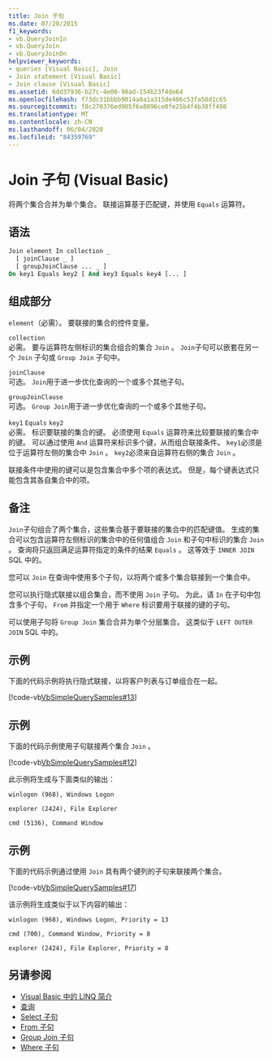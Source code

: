 ```yaml
---
title: Join 子句
ms.date: 07/20/2015
f1_keywords:
- vb.QueryJoinIn
- vb.QueryJoin
- vb.QueryJoinOn
helpviewer_keywords:
- queries [Visual Basic], Join
- Join statement [Visual Basic]
- Join clause [Visual Basic]
ms.assetid: 6dd37936-b27c-4e00-98ad-154b23f4de64
ms.openlocfilehash: f73dc31bbbb9014a8a1a315de406c53fa58d1c65
ms.sourcegitcommit: f8c270376ed905f6a8896ce0fe25b4f4b38ff498
ms.translationtype: MT
ms.contentlocale: zh-CN
ms.lasthandoff: 06/04/2020
ms.locfileid: "84359769"
---
```

# <a name="join-clause-visual-basic"></a>Join 子句 (Visual Basic)

将两个集合合并为单个集合。 联接运算基于匹配键，并使用 `Equals` 运算符。

## <a name="syntax"></a>语法

```vb
Join element In collection _
  [ joinClause _ ]
  [ groupJoinClause ... _ ]
On key1 Equals key2 [ And key3 Equals key4 [... ]
```

## <a name="parts"></a>组成部分

`element`（必需）。 要联接的集合的控件变量。

`collection`  
必需。 要与运算符左侧标识的集合组合的集合 `Join` 。 `Join`子句可以嵌套在另一个 `Join` 子句或 `Group Join` 子句中。

`joinClause`  
可选。 `Join`用于进一步优化查询的一个或多个其他子句。

`groupJoinClause`  
可选。 `Group Join`用于进一步优化查询的一个或多个其他子句。

`key1` `Equals` `key2`  
必需。 标识要联接的集合的键。 必须使用 `Equals` 运算符来比较要联接的集合中的键。 可以通过使用 `And` 运算符来标识多个键，从而组合联接条件。 `key1`必须是位于运算符左侧的集合中 `Join` 。 `key2`必须来自运算符右侧的集合 `Join` 。

联接条件中使用的键可以是包含集合中多个项的表达式。 但是，每个键表达式只能包含其各自集合中的项。

## <a name="remarks"></a>备注

`Join`子句组合了两个集合，这些集合基于要联接的集合中的匹配键值。 生成的集合可以包含运算符左侧标识的集合中的任何值组合 `Join` 和子句中标识的集合 `Join` 。 查询将只返回满足运算符指定的条件的结果 `Equals` 。 这等效于 `INNER JOIN` SQL 中的。

您可以 `Join` 在查询中使用多个子句，以将两个或多个集合联接到一个集合中。

您可以执行隐式联接以组合集合，而不使用 `Join` 子句。 为此，请 `In` 在子句中包含多个子句， `From` 并指定一个用于 `Where` 标识要用于联接的键的子句。

可以使用子句将 `Group Join` 集合合并为单个分层集合。 这类似于 `LEFT OUTER JOIN` SQL 中的。

## <a name="example"></a>示例

下面的代码示例将执行隐式联接，以将客户列表与订单组合在一起。

[!code-vb[VbSimpleQuerySamples#13](~/samples/snippets/visualbasic/VS_Snippets_VBCSharp/VbSimpleQuerySamples/VB/QuerySamples1.vb#13)]

## <a name="example"></a>示例

下面的代码示例使用子句联接两个集合 `Join` 。

[!code-vb[VbSimpleQuerySamples#12](~/samples/snippets/visualbasic/VS_Snippets_VBCSharp/VbSimpleQuerySamples/VB/QuerySamples2.vb#12)]

此示例将生成与下面类似的输出：

`winlogon (968), Windows Logon`

`explorer (2424), File Explorer`

`cmd (5136), Command Window`

## <a name="example"></a>示例

下面的代码示例通过使用 `Join` 具有两个键列的子句来联接两个集合。

[!code-vb[VbSimpleQuerySamples#17](~/samples/snippets/visualbasic/VS_Snippets_VBCSharp/VbSimpleQuerySamples/VB/QuerySamples3.vb#17)]

该示例将生成类似于以下内容的输出：

`winlogon (968), Windows Logon, Priority = 13`

`cmd (700), Command Window, Priority = 8`

`explorer (2424), File Explorer, Priority = 8`

## <a name="see-also"></a>另请参阅

- [Visual Basic 中的 LINQ 简介](../../programming-guide/language-features/linq/introduction-to-linq.md)
- [查询](index.md)
- [Select 子句](select-clause.md)
- [From 子句](from-clause.md)
- [Group Join 子句](group-join-clause.md)
- [Where 子句](where-clause.md)
